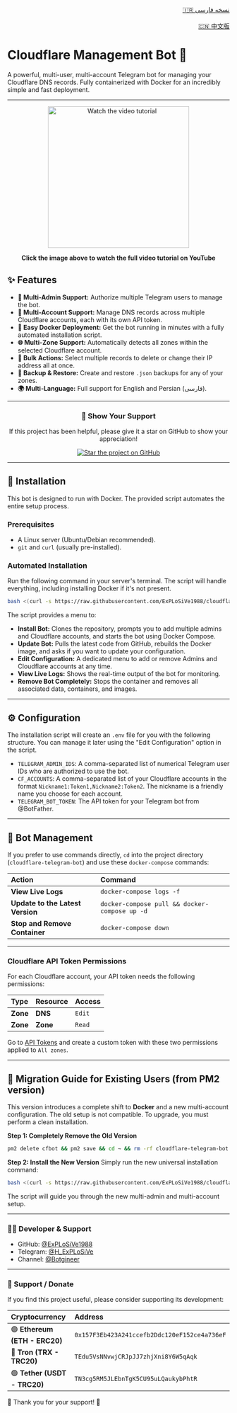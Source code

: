 <!-- Persian README link -->
<div align="right">
  <a href="README-FA.md">🇮🇷 نسخه فارسی</a>
</div> <br>
<!-- Chinese README link -->

<div align="right">
  <a href="README-CH.md">🇨🇳 中文版</a>
</div>

# Cloudflare Management Bot 🐳

A powerful, multi-user, multi-account Telegram bot for managing your Cloudflare DNS records. Fully containerized with Docker for an incredibly simple and fast deployment.

---
<div align="center">
  <a href="https://www.youtube.com/watch?v=OOQ9rtHqeFQ" target="_blank">
    <img src="https://img.youtube.com/vi/OOQ9rtHqeFQ/hqdefault.jpg" alt="Watch the video tutorial" width="320">
  </a>
  <p><strong>Click the image above to watch the full video tutorial on YouTube</strong></p>
</div>

## ✨ Features
*   **👥 Multi-Admin Support:** Authorize multiple Telegram users to manage the bot.
*   **🏢 Multi-Account Support:** Manage DNS records across multiple Cloudflare accounts, each with its own API token.
*   **🐳 Easy Docker Deployment:** Get the bot running in minutes with a fully automated installation script.
*   **🌐 Multi-Zone Support:** Automatically detects all zones within the selected Cloudflare account.
*   **👥 Bulk Actions:** Select multiple records to delete or change their IP address all at once.
*   **💾 Backup & Restore:** Create and restore `.json` backups for any of your zones.
*   **🌍 Multi-Language:** Full support for English and Persian (فارسی).

---

<div align="center">
  <h3>💖 Show Your Support</h3>
  <p>If this project has been helpful, please give it a star on GitHub to show your appreciation!</p>
  <a href="https://github.com/ExPLoSiVe1988/cloudflare-telegram-bot/stargazers">
    <img src="https://img.shields.io/github/stars/ExPLoSiVe1988/cloudflare-telegram-bot?style=for-the-badge&logo=github&color=FFDD00&logoColor=black" alt="Star the project on GitHub">
  </a>
</div>

---

## 🚀 Installation

This bot is designed to run with Docker. The provided script automates the entire setup process.

### Prerequisites
*   A Linux server (Ubuntu/Debian recommended).
*   `git` and `curl` (usually pre-installed).

### Automated Installation
Run the following command in your server's terminal. The script will handle everything, including installing Docker if it's not present.

```bash
bash <(curl -s https://raw.githubusercontent.com/ExPLoSiVe1988/cloudflare-telegram-bot/main/install.sh)
```
The script provides a menu to:
*   **Install Bot:** Clones the repository, prompts you to add multiple admins and Cloudflare accounts, and starts the bot using Docker Compose.
*   **Update Bot:** Pulls the latest code from GitHub, rebuilds the Docker image, and asks if you want to update your configuration.
*   **Edit Configuration:** A dedicated menu to add or remove Admins and Cloudflare accounts at any time.
*   **View Live Logs:** Shows the real-time output of the bot for monitoring.
*   **Remove Bot Completely:** Stops the container and removes all associated data, containers, and images.

---

## ⚙️ Configuration

The installation script will create an `.env` file for you with the following structure. You can manage it later using the "Edit Configuration" option in the script.

*   `TELEGRAM_ADMIN_IDS`: A comma-separated list of numerical Telegram user IDs who are authorized to use the bot.
*   `CF_ACCOUNTS`: A comma-separated list of your Cloudflare accounts in the format `Nickname1:Token1,Nickname2:Token2`. The nickname is a friendly name you choose for each account.
*   `TELEGRAM_BOT_TOKEN`: The API token for your Telegram bot from @BotFather.

---

## 🤖 Bot Management

If you prefer to use commands directly, `cd` into the project directory (`cloudflare-telegram-bot`) and use these `docker-compose` commands:

| Action | Command |
| :--- | :--- |
| **View Live Logs** | `docker-compose logs -f` |
| **Update to the Latest Version** | `docker-compose pull && docker-compose up -d` |
| **Stop and Remove Container** | `docker-compose down` |

---

### Cloudflare API Token Permissions
For each Cloudflare account, your API token needs the following permissions:

| Type | Resource | Access |
| :--- | :--- | :--- |
| **Zone** | **DNS** | `Edit` |
| **Zone** | **Zone** | `Read` |

Go to [API Tokens](https://dash.cloudflare.com/profile/api-tokens) and create a custom token with these two permissions applied to `All zones`.

---

## 🔄 Migration Guide for Existing Users (from PM2 version)

This version introduces a complete shift to **Docker** and a new multi-account configuration. The old setup is not compatible. To upgrade, you must perform a clean installation.

**Step 1: Completely Remove the Old Version**
```bash
pm2 delete cfbot && pm2 save && cd ~ && rm -rf cloudflare-telegram-bot
```

**Step 2: Install the New Version**
Simply run the new universal installation command:
```bash
bash <(curl -s https://raw.githubusercontent.com/ExPLoSiVe1988/cloudflare-telegram-bot/main/install.sh)
```
The script will guide you through the new multi-admin and multi-account setup.

---
### 👨‍💻 Developer & Support
*   GitHub: [@ExPLoSiVe1988](https://www.google.com/url?sa=E&q=https%3A%2F%2Fgithub.com%2FExPLoSiVe1988%2Fcloudflare-telegram-bot)
*   Telegram: [@H_ExPLoSiVe](https://t.me/H_ExPLoSiVe)
*   Channel: [@Botgineer](https://t.me/Botgineer)
---
### 💖 Support / Donate
If you find this project useful, please consider supporting its development:

| Cryptocurrency | Address |
|:---|:---|
| 🟣 **Ethereum (ETH - ERC20)** | `0x157F3Eb423A241ccefb2Ddc120eF152ce4a736eF` |
| 🔵 **Tron (TRX - TRC20)** | `TEdu5VsNNvwjCRJpJJ7zhjXni8Y6W5qAqk` |
| 🟢 **Tether (USDT - TRC20)** | `TN3cg5RM5JLEbnTgK5CU95uLQaukybPhtR` |

🙏 Thank you for your support! 🚀
